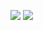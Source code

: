 ![](https://raw.githubusercontent.com/mesemi/github-stats/master/generated/overview.svg#gh-dark-mode-only)
![](https://raw.githubusercontent.com/mesemi/github-stats/master/generated/overview.svg#gh-light-mode-only)
